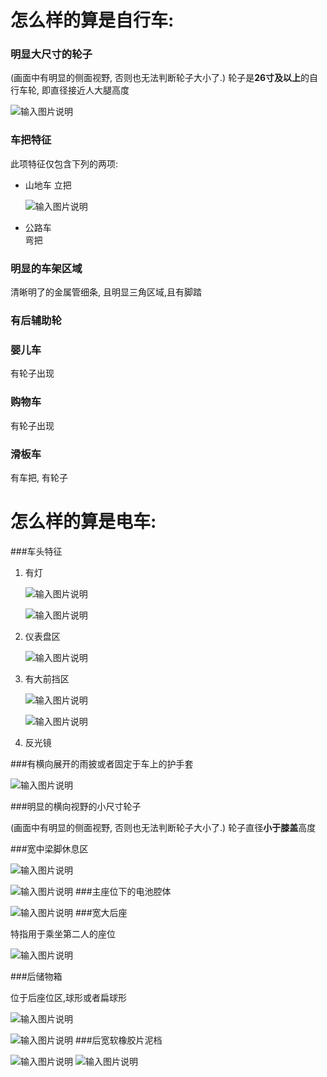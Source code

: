 # 怎么样的算是自行车:    
  ### 明显大尺寸的轮子

(画面中有明显的侧面视野, 否则也无法判断轮子大小了.)
轮子是**26寸及以上**的自行车轮, 即直径接近人大腿高度

![输入图片说明](../../images/what_is_bicycle_big_wheel.png)
  ### 车把特征

此项特征仅包含下列的两项:
* 山地车
  立把

  ![输入图片说明](../../images/bicycle_city_bike_front_handler.png)
 * 公路车  
  弯把 
  ### 明显的车架区域
  
  清晰明了的金属管细条, 且明显三角区域,且有脚踏
  ### 有后辅助轮
  ### 婴儿车
  有轮子出现 
  ### 购物车
  有轮子出现
  ### 滑板车
  有车把, 有轮子




# 怎么样的算是电车:
###车头特征
  1. 有灯

        ![输入图片说明](../../images/eb_with_front_light.png)
  
        ![输入图片说明](../../images/eb_with_front_light2.png)
  2. 仪表盘区

        ![输入图片说明](../../images/eb_with_control_display_screen.png)
  3. 有大前挡区

        ![输入图片说明](../../images/eb_with_front_big_shield.png)

        ![输入图片说明](../../images/eb_with_front_big_field2.png)
  4. 反光镜
        

###有横向展开的雨披或者固定于车上的护手套

  ![输入图片说明](../../images/eb_with_hand_shield.png)
  
###明显的横向视野的小尺寸轮子

  (画面中有明显的侧面视野, 否则也无法判断轮子大小了.)
  轮子直径**小于膝盖**高度

###宽中梁脚休息区

  ![输入图片说明](../../images/eb_with_middle_big_foot_step.png)

  ![输入图片说明](../../images/eb_with_middle_big_foot_step2.png)
###主座位下的电池腔体

  ![输入图片说明](../../images/eb_battery_box.png)
###宽大后座

  特指用于乘坐第二人的座位

  ![输入图片说明](../../images/eb_with_big_back_seat.png)
      
###后储物箱
  
  位于后座位区,球形或者扁球形

  ![输入图片说明](../../images/eb_with_back_box.png)

  ![输入图片说明](../../images/eb_with_back_box2.png)
###后宽软橡胶片泥档

  ![输入图片说明](../../images/eb_back_mud_shield.png)
  ![输入图片说明](../../images/eb_back_mud_shield2.png)